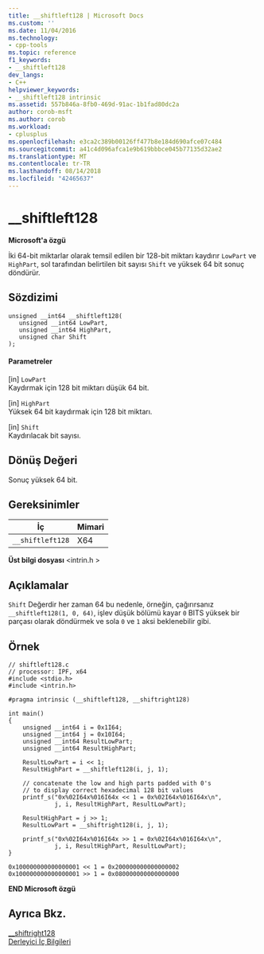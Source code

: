 ```yaml
---
title: __shiftleft128 | Microsoft Docs
ms.custom: ''
ms.date: 11/04/2016
ms.technology:
- cpp-tools
ms.topic: reference
f1_keywords:
- __shiftleft128
dev_langs:
- C++
helpviewer_keywords:
- __shiftleft128 intrinsic
ms.assetid: 557b846a-8fb0-469d-91ac-1b1fad80dc2a
author: corob-msft
ms.author: corob
ms.workload:
- cplusplus
ms.openlocfilehash: e3ca2c389b00126ff477b8e184d690afce07c484
ms.sourcegitcommit: a41c4d096afca1e9b619bbbce045b77135d32ae2
ms.translationtype: MT
ms.contentlocale: tr-TR
ms.lasthandoff: 08/14/2018
ms.locfileid: "42465637"
---
```

# <a name="shiftleft128"></a>__shiftleft128
**Microsoft'a özgü**  
  
 İki 64-bit miktarlar olarak temsil edilen bir 128-bit miktarı kaydırır `LowPart` ve `HighPart`, sol tarafından belirtilen bit sayısı `Shift` ve yüksek 64 bit sonuç döndürür.  
  
## <a name="syntax"></a>Sözdizimi  
  
```  
unsigned __int64 __shiftleft128(   
   unsigned __int64 LowPart,   
   unsigned __int64 HighPart,   
   unsigned char Shift   
);  
```  
  
#### <a name="parameters"></a>Parametreler  
 [in] `LowPart`  
 Kaydırmak için 128 bit miktarı düşük 64 bit.  
  
 [in] `HighPart`  
 Yüksek 64 bit kaydırmak için 128 bit miktarı.  
  
 [in] `Shift`  
 Kaydırılacak bit sayısı.  
  
## <a name="return-value"></a>Dönüş Değeri  
 Sonuç yüksek 64 bit.  
  
## <a name="requirements"></a>Gereksinimler  
  
|İç|Mimari|  
|---------------|------------------|  
|`__shiftleft128`|X64|  
  
 **Üst bilgi dosyası** \<intrin.h >  
  
## <a name="remarks"></a>Açıklamalar  
 `Shift` Değerdir her zaman 64 bu nedenle, örneğin, çağırırsanız `__shiftleft128(1, 0, 64)`, işlev düşük bölümü kayar `0` BITS yüksek bir parçası olarak döndürmek ve sola `0` ve `1` aksi beklenebilir gibi.  
  
## <a name="example"></a>Örnek  
  
```  
// shiftleft128.c  
// processor: IPF, x64  
#include <stdio.h>  
#include <intrin.h>  
  
#pragma intrinsic (__shiftleft128, __shiftright128)  
  
int main()  
{  
    unsigned __int64 i = 0x1I64;  
    unsigned __int64 j = 0x10I64;  
    unsigned __int64 ResultLowPart;  
    unsigned __int64 ResultHighPart;  
  
    ResultLowPart = i << 1;  
    ResultHighPart = __shiftleft128(i, j, 1);  
  
    // concatenate the low and high parts padded with 0's  
    // to display correct hexadecimal 128 bit values  
    printf_s("0x%02I64x%016I64x << 1 = 0x%02I64x%016I64x\n",  
             j, i, ResultHighPart, ResultLowPart);  
  
    ResultHighPart = j >> 1;  
    ResultLowPart = __shiftright128(i, j, 1);  
  
    printf_s("0x%02I64x%016I64x >> 1 = 0x%02I64x%016I64x\n",  
             j, i, ResultHighPart, ResultLowPart);    
}  
```  
  
```Output  
0x100000000000000001 << 1 = 0x200000000000000002  
0x100000000000000001 >> 1 = 0x080000000000000000  
```  
  
**END Microsoft özgü**  
  
## <a name="see-also"></a>Ayrıca Bkz.  
 [__shiftright128](../intrinsics/shiftright128.md)   
 [Derleyici İç Bilgileri](../intrinsics/compiler-intrinsics.md)